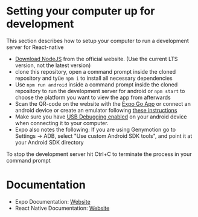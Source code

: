 # Setting your computer up for development

This section describes how to setup your computer to run a development server for React-native

- [Download NodeJS](https://nodejs.org/en/) from the official website. (Use the current LTS version, not the latest version)
- clone this repository, open a command prompt inside the cloned repository and tyüe `npm i` to install all necessary dependencies
- Use `npm run android` inside a command prompt inside the cloned repository to run the development server for android or `npm start` to choose the platform you want to view the app from afterwards
- Scan the QR-code on the website with the [Expo Go App](https://play.google.com/store/apps/details?id=host.exp.exponent) or connect an android device or create an emulator following [these instructions](https://docs.expo.io/workflow/android-studio-emulator)
- Make sure you have [USB Debugging enabled](https://developer.android.com/studio/run/device.html#developer-device-options) on your android device when connecting it to your computer.
- Expo also notes the following: If you are using Genymotion go to Settings -> ADB, select "Use custom Android SDK tools", and point it at your Android SDK directory

To stop the development server hit Ctrl+C to terminate the process in your command prompt

# Documentation

- Expo Documentation: [Website](https://docs.expo.io/)
- React Native Documentation: [Website](https://reactnative.dev/docs/getting-started)